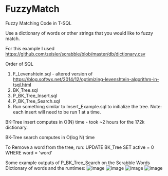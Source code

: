 # FuzzyMatch
Fuzzy Matching Code in T-SQL

Use a dictionary of words or other strings that you would like to fuzzy match.

For this example I used https://github.com/zeisler/scrabble/blob/master/db/dictionary.csv

Order of SQL 
1) F_Levenshtein.sql - altered version of https://blog.softwx.net/2014/12/optimizing-levenshtein-algorithm-in-tsql.html
2) BK_Tree.sql
3) P_BK_Tree_Insert.sql
4) P_BK_Tree_Search.sql
5) Run something similar to Insert_Example.sql to initialize the tree. Note: each insert will need to be run 1 at a time.

BK-Tree insert computes in O(N) time - took ~2 hours for the 172k dictionary.

BK-Tree search computes in O(log N) time

To Remove a word from the tree, run: UPDATE BK_Tree SET active = 0 WHERE word = 'word'

Some example outputs of P_BK_Tree_Search on the Scrabble Words Dictionary of words and the runtimes:
![image](https://github.com/sfelman/FuzzyMatch/assets/7735212/07119d83-70b6-4f18-83e2-90f5118b5ec7)
![image](https://github.com/sfelman/FuzzyMatch/assets/7735212/7b9decc8-daa8-404f-be28-56e327fcbce6)
![image](https://github.com/sfelman/FuzzyMatch/assets/7735212/a0a77d45-018e-4ce4-9cb0-af50581d8ef3)
![image](https://github.com/sfelman/FuzzyMatch/assets/7735212/8af71cef-6b94-4720-b56e-8bafad059de6)
